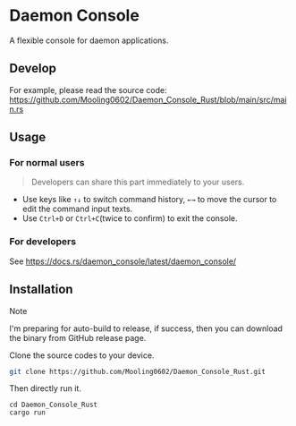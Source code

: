 # Daemon Console
A flexible console for daemon applications.

## Develop
For example, please read the source code: https://github.com/Mooling0602/Daemon_Console_Rust/blob/main/src/main.rs

## Usage
### For normal users
> Developers can share this part immediately to your users.
- Use keys like `↑↓` to switch command history, `←→` to move the cursor to edit the command input texts.
- Use `Ctrl+D` or `Ctrl+C`(twice to confirm) to exit the console.

### For developers
See https://docs.rs/daemon_console/latest/daemon_console/

## Installation

> [!NOTE]
> I'm preparing for auto-build to release, if success, then you can download the binary from GitHub release page.

Clone the source codes to your device.
```sh
git clone https://github.com/Mooling0602/Daemon_Console_Rust.git
```
Then directly run it.
```bash/fish/zsh/PowerSell
cd Daemon_Console_Rust
cargo run
```
